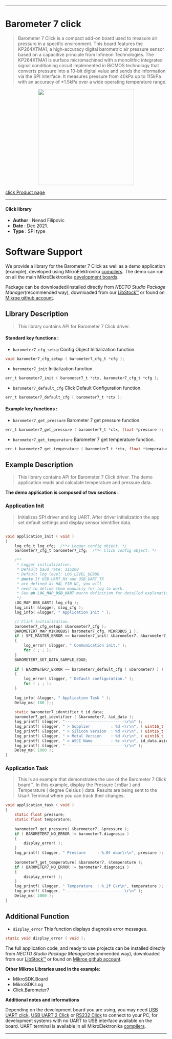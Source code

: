 
---
# Barometer 7 click

> Barometer 7 Click is a compact add-on board used to measure air pressure in a specific environment. This board features the KP264XTMA1, a high-accuracy digital barometric air pressure sensor based on a capacitive principle from Infineon Technologies. The KP264XTMA1 is surface micromachined with a monolithic integrated signal conditioning circuit implemented in BiCMOS technology that converts pressure into a 10-bit digital value and sends the information via the SPI interface. It measures pressure from 40kPa up to 115kPa with an accuracy of ±1.5kPa over a wide operating temperature range. 

<p align="center">
  <img src="https://download.mikroe.com/images/click_for_ide/barometer7_click.png" height=300px>
</p>

[click Product page](https://www.mikroe.com/barometer-7-click)

---


#### Click library

- **Author**        : Nenad Filipovic
- **Date**          : Dec 2021.
- **Type**          : SPI type


# Software Support

We provide a library for the Barometer 7 Click
as well as a demo application (example), developed using MikroElektronika
[compilers](https://www.mikroe.com/necto-studio).
The demo can run on all the main MikroElektronika [development boards](https://www.mikroe.com/development-boards).

Package can be downloaded/installed directly from *NECTO Studio Package Manager*(recommended way), downloaded from our [LibStock&trade;](https://libstock.mikroe.com) or found on [Mikroe github account](https://github.com/MikroElektronika/mikrosdk_click_v2/tree/master/clicks).

## Library Description

> This library contains API for Barometer 7 Click driver.

#### Standard key functions :

- `barometer7_cfg_setup` Config Object Initialization function.
```c
void barometer7_cfg_setup ( barometer7_cfg_t *cfg );
```

- `barometer7_init` Initialization function.
```c
err_t barometer7_init ( barometer7_t *ctx, barometer7_cfg_t *cfg );
```

- `barometer7_default_cfg` Click Default Configuration function.
```c
err_t barometer7_default_cfg ( barometer7_t *ctx );
```

#### Example key functions :

- `barometer7_get_pressure` Barometer 7 get pressure function.
```c
err_t barometer7_get_pressure ( barometer7_t *ctx, float *pressure );
```

- `barometer7_get_temperature` Barometer 7 get temperature function.
```c
err_t barometer7_get_temperature ( barometer7_t *ctx, float *temperature );
```

## Example Description

> This library contains API for Barometer 7 Click driver.
> The demo application reads and calculate temperature and pressure data.

**The demo application is composed of two sections :**

### Application Init

> Initializes SPI driver and log UART.
> After driver initialization the app set default settings 
> and display sensor identifier data.

```c

void application_init ( void )
{
    log_cfg_t log_cfg;  /**< Logger config object. */
    barometer7_cfg_t barometer7_cfg;  /**< Click config object. */

    /** 
     * Logger initialization.
     * Default baud rate: 115200
     * Default log level: LOG_LEVEL_DEBUG
     * @note If USB_UART_RX and USB_UART_TX 
     * are defined as HAL_PIN_NC, you will 
     * need to define them manually for log to work. 
     * See @b LOG_MAP_USB_UART macro definition for detailed explanation.
     */
    LOG_MAP_USB_UART( log_cfg );
    log_init( &logger, &log_cfg );
    log_info( &logger, " Application Init " );

    // Click initialization.
    barometer7_cfg_setup( &barometer7_cfg );
    BAROMETER7_MAP_MIKROBUS( barometer7_cfg, MIKROBUS_1 );
    if ( SPI_MASTER_ERROR == barometer7_init( &barometer7, &barometer7_cfg ) )
    {
        log_error( &logger, " Communication init." );
        for ( ; ; );
    }
    BAROMETER7_SET_DATA_SAMPLE_EDGE;
    
    if ( BAROMETER7_ERROR == barometer7_default_cfg ( &barometer7 ) )
    {
        log_error( &logger, " Default configuration." );
        for ( ; ; );
    }
    
    log_info( &logger, " Application Task " );
    Delay_ms( 100 );;
    
    static barometer7_identifier_t id_data;
    barometer7_get_identifier ( &barometer7, &id_data );
    log_printf( &logger, "--------------------------\r\n" );
    log_printf( &logger, " > Supplier         : %d <\r\n", ( uint16_t ) id_data.supplier );
    log_printf( &logger, " > Silicon Version  : %d <\r\n", ( uint16_t ) id_data.silicon_version );
    log_printf( &logger, " > Metal Version    : %d <\r\n", ( uint16_t ) id_data.metal_version );
    log_printf( &logger, " > ASCI Name        : %c <\r\n", id_data.asic_name );
    log_printf( &logger, "--------------------------\r\n" );
    Delay_ms( 1000 );
}

```

### Application Task

> This is an example that demonstrates the use of the Barometer 7 Click board™.
> In this example, display the Pressure ( mBar ) and Temperature ( degree Celsius ) data.
> Results are being sent to the Usart Terminal where you can track their changes.

```c
void application_task ( void )
{
    static float pressure; 
    static float temperature;
    
    barometer7_get_pressure( &barometer7, &pressure );
    if ( BAROMETER7_NO_ERROR != barometer7.diagnosis )
    {
        display_error( );
    }
    log_printf( &logger, " Pressure     : %.0f mbar\r\n", pressure );
    
    barometer7_get_temperature( &barometer7, &temperature );
    if ( BAROMETER7_NO_ERROR != barometer7.diagnosis )
    {
        display_error( );   
    }
    log_printf( &logger, " Temperature  : %.2f C\r\n", temperature );
    log_printf( &logger, "--------------------------\r\n" );
    Delay_ms( 2000 );
}
```

## Additional Function

- `display_error` This function displays diagnosis error messages.
```c
static void display_error ( void );
```

The full application code, and ready to use projects can be installed directly from *NECTO Studio Package Manager*(recommended way), downloaded from our [LibStock&trade;](https://libstock.mikroe.com) or found on [Mikroe github account](https://github.com/MikroElektronika/mikrosdk_click_v2/tree/master/clicks).

**Other Mikroe Libraries used in the example:**

- MikroSDK.Board
- MikroSDK.Log
- Click.Barometer7

**Additional notes and informations**

Depending on the development board you are using, you may need
[USB UART click](https://www.mikroe.com/usb-uart-click),
[USB UART 2 Click](https://www.mikroe.com/usb-uart-2-click) or
[RS232 Click](https://www.mikroe.com/rs232-click) to connect to your PC, for
development systems with no UART to USB interface available on the board. UART
terminal is available in all MikroElektronika
[compilers](https://shop.mikroe.com/compilers).

---
